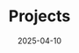 ---
title: "Projects"
date: 2025-04-10
layout: "archives"
slug: "projects"
menu:
    main:
        weight: 2
        params: 
            icon: archives
---